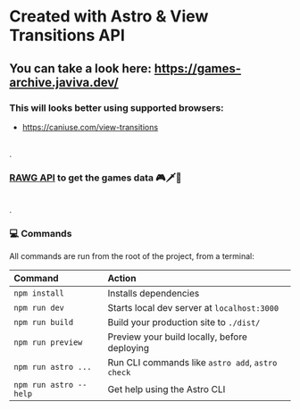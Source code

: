 # Created with Astro & View Transitions API

## You can take a look here: https://games-archive.javiva.dev/ 

### This will looks better using supported browsers:
- https://caniuse.com/view-transitions


\
.
### [RAWG API](https://rawg.io/) to get the games data 🎮🗡️👾

\
.
### 💻 Commands

All commands are run from the root of the project, from a terminal:

| Command                | Action                                           |
| :--------------------- | :----------------------------------------------- |
| `npm install`          | Installs dependencies                            |
| `npm run dev`          | Starts local dev server at `localhost:3000`      |
| `npm run build`        | Build your production site to `./dist/`          |
| `npm run preview`      | Preview your build locally, before deploying     |
| `npm run astro ...`    | Run CLI commands like `astro add`, `astro check` |
| `npm run astro --help` | Get help using the Astro CLI                     |

